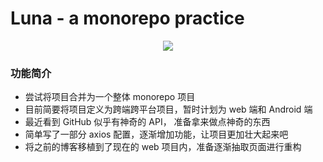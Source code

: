 # Luna - a monorepo practice

<div align=center>
<img src="https://cdn.jsdelivr.net/gh/SteinsHead/ImageBed/img/2022/i0e137da6afc523bae678ef4b0357cfabmg.png" />
</div>

### 功能简介

- 尝试将项目合并为一个整体 monorepo 项目
- 目前简要将项目定义为跨端跨平台项目，暂时计划为 web 端和 Android 端
- 最近看到 GitHub 似乎有神奇的 API， 准备拿来做点神奇的东西
- 简单写了一部分 axios 配置，逐渐增加功能，让项目更加壮大起来吧
- 将之前的博客移植到了现在的 web 项目内，准备逐渐抽取页面进行重构
